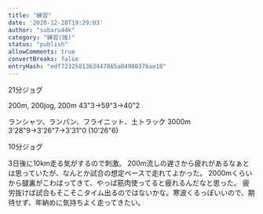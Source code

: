 ```yaml
---
title: "練習"
date: '2020-12-28T19:29:03'
author: "subaru44k"
category: "練習(強)"
status: "publish"
allowComments: true
convertBreaks: false
entryHash: "edf7232581363447865a04980376ae18"
---
```

21分ジョグ

200m, 200jog, 200m
43"3→59"3→40"2

ランシャツ、ランパン、フライニット、土トラック
3000m
3'28"9→3'26"7→3'31"0
(10'26"6)

10分ジョグ

3日後に10km走る気がするので刺激。
200m流しの遅さから疲れがあるなぁとは思っていたが、なんとか試合の想定ペースで走れてよかった。
2000mくらいから腿裏がこわばってきて、やっぱ筋肉使ってると疲れるんだなと思った。
疲労抜けば試合もそこそこタイム出るのではないかな。寒波くるっぽいいので、期待せず、年納めに気持ちよく走ってきたい。
